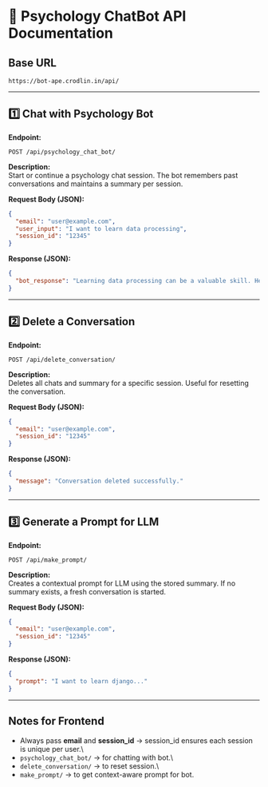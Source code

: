 # 🧠 Psychology ChatBot API Documentation

## Base URL

    https://bot-ape.crodlin.in/api/

------------------------------------------------------------------------

## 1️⃣ Chat with Psychology Bot

**Endpoint:**

    POST /api/psychology_chat_bot/

**Description:**\
Start or continue a psychology chat session. The bot remembers past
conversations and maintains a summary per session.

**Request Body (JSON):**

``` json
{
  "email": "user@example.com",
  "user_input": "I want to learn data processing",
  "session_id": "12345"
}
```

**Response (JSON):**

``` json
{
  "bot_response": "Learning data processing can be a valuable skill. Here are some options to consider..."
}
```

------------------------------------------------------------------------

## 2️⃣ Delete a Conversation

**Endpoint:**

    POST /api/delete_conversation/

**Description:**\
Deletes all chats and summary for a specific session. Useful for
resetting the conversation.

**Request Body (JSON):**

``` json
{
  "email": "user@example.com",
  "session_id": "12345"
}
```

**Response (JSON):**

``` json
{
  "message": "Conversation deleted successfully."
}
```

------------------------------------------------------------------------

## 3️⃣ Generate a Prompt for LLM

**Endpoint:**

    POST /api/make_prompt/

**Description:**\
Creates a contextual prompt for LLM using the stored summary. If no
summary exists, a fresh conversation is started.

**Request Body (JSON):**

``` json
{
  "email": "user@example.com",
  "session_id": "12345"
}
```

**Response (JSON):**

``` json
{
  "prompt": "I want to learn django..."
}
```

------------------------------------------------------------------------

## Notes for Frontend

-   Always pass **email** and **session_id** → session_id ensures each
    session is unique per user.\
-   `psychology_chat_bot/` → for chatting with bot.\
-   `delete_conversation/` → to reset session.\
-   `make_prompt/` → to get context-aware prompt for bot.